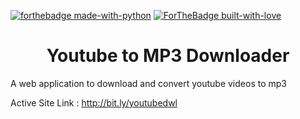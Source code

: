 [![forthebadge made-with-python](http://ForTheBadge.com/images/badges/made-with-python.svg)](http://ayanbag.github.io)
[![ForTheBadge built-with-love](http://ForTheBadge.com/images/badges/built-with-love.svg)](http://ayanbag.github.io)


<h1 align="center">
    Youtube to MP3 Downloader
</h1>

A web application to download and convert youtube videos to mp3

Active Site Link :  http://bit.ly/youtubedwl
